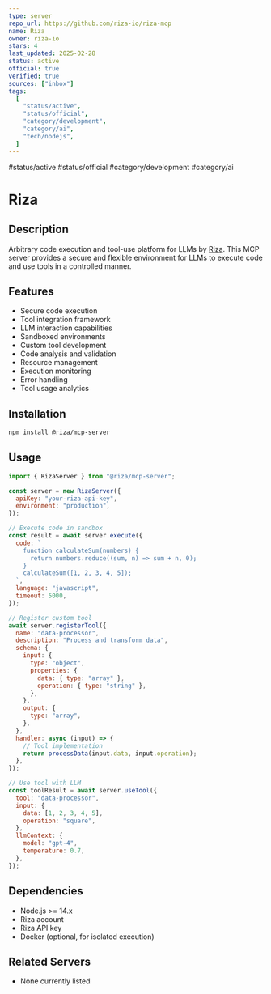 ```yaml
---
type: server
repo_url: https://github.com/riza-io/riza-mcp
name: Riza
owner: riza-io
stars: 4
last_updated: 2025-02-28
status: active
official: true
verified: true
sources: ["inbox"]
tags:
  [
    "status/active",
    "status/official",
    "category/development",
    "category/ai",
    "tech/nodejs",
  ]
---
```


#status/active #status/official #category/development #category/ai

# Riza

## Description

Arbitrary code execution and tool-use platform for LLMs by [Riza](https://riza.io). This MCP server provides a secure and flexible environment for LLMs to execute code and use tools in a controlled manner.

## Features

- Secure code execution
- Tool integration framework
- LLM interaction capabilities
- Sandboxed environments
- Custom tool development
- Code analysis and validation
- Resource management
- Execution monitoring
- Error handling
- Tool usage analytics

## Installation

```bash
npm install @riza/mcp-server
```

## Usage

```javascript
import { RizaServer } from "@riza/mcp-server";

const server = new RizaServer({
  apiKey: "your-riza-api-key",
  environment: "production",
});

// Execute code in sandbox
const result = await server.execute({
  code: `
    function calculateSum(numbers) {
      return numbers.reduce((sum, n) => sum + n, 0);
    }
    calculateSum([1, 2, 3, 4, 5]);
  `,
  language: "javascript",
  timeout: 5000,
});

// Register custom tool
await server.registerTool({
  name: "data-processor",
  description: "Process and transform data",
  schema: {
    input: {
      type: "object",
      properties: {
        data: { type: "array" },
        operation: { type: "string" },
      },
    },
    output: {
      type: "array",
    },
  },
  handler: async (input) => {
    // Tool implementation
    return processData(input.data, input.operation);
  },
});

// Use tool with LLM
const toolResult = await server.useTool({
  tool: "data-processor",
  input: {
    data: [1, 2, 3, 4, 5],
    operation: "square",
  },
  llmContext: {
    model: "gpt-4",
    temperature: 0.7,
  },
});
```

## Dependencies

- Node.js >= 14.x
- Riza account
- Riza API key
- Docker (optional, for isolated execution)

## Related Servers

- None currently listed
